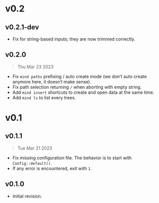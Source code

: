 # v0.2

## v0.2.1-dev

- Fix for string-based inputs; they are now trimmed correctly.

## v0.2.0

> Thu Mar 23 2023

- Fix `mind paths` prefixing / auto create mode (we don’t auto create anymore here, it doesn’t make sense).
- Fix path selection returning `/` when aborting with empty string.
- Add `mind insert` shortcuts to create and open data at the same time.
- Add `mind ls` to list every trees.

# v0.1

## v0.1.1

> Tue Mar 21 2023

- Fix missing configuration file. The behavior is to start with `Config::default()`.
- If any error is encountered, exit with `1`.

## v0.1.0

- Initial revision.
